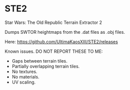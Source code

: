 # STE2
Star Wars: The Old Republic Terrain Extractor 2

Dumps SWTOR heightmaps from the .dat files as .obj files.

Here: https://github.com/UltimaKaosXIII/STE2/releases

Known issues. DO NOT REPORT THESE TO ME:
- Gaps between terrain tiles.
- Partially overlapping terrain tiles.
- No textures.
- No materials.
- UV scaling.
